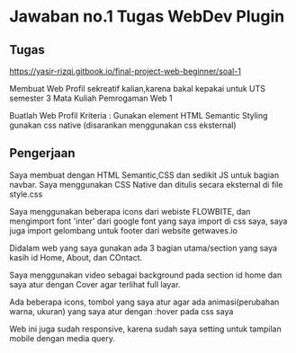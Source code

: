 # Jawaban no.1 Tugas WebDev Plugin

## Tugas
https://yasir-rizqi.gitbook.io/final-project-web-beginner/soal-1

Membuat Web Profil sekreatif kalian,karena bakal kepakai untuk UTS semester 3 Mata Kuliah Pemrogaman Web 1

Buatlah Web Profil
Kriteria : Gunakan element HTML Semantic
Styling gunakan css native (disarankan menggunakan css eksternal)

## Pengerjaan
Saya membuat dengan HTML Semantic,CSS dan sedikit JS untuk bagian navbar. Saya menggunakan CSS Native dan ditulis secara eksternal di file style.css

Saya menggunakan beberapa icons dari webiste FLOWBITE, dan mengimport font 'inter' dari google font yang saya import di css saya, saya juga import gelombang untuk footer dari website getwaves.io

Didalam web yang saya gunakan ada 3 bagian utama/section yang saya kasih id Home, About, dan COntact.

Saya menggunakan video sebagai background pada section id home dan saya atur dengan Cover agar terlihat full layar.

Ada beberapa icons, tombol yang saya atur agar ada animasi(perubahan warna, ukuran) yang saya atur dengan :hover pada css saya

Web ini juga sudah responsive, karena sudah saya setting untuk tampilan mobile dengan media query.
